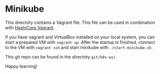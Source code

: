 # Minikube

This directoty contains a Vagrant file. This file can be used in combination with [HashiCorp Vagrant](https://www.vagrantup.com/).

If you have vagrant and VirtualBox installed on your local system, you can start a prepared VM with `vagrant up`. After the startup is finished, connect to the VM with `vagrant ssh` and start minikube with `./start-minikube.sh`.

This git repo can be found in the directoty `git/k8s-ws/`.

Happy learning!
